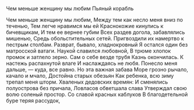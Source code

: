 Чем меньше женщину мы любим
Пьяный корабль

Чем меньше женщину мы любим,
Между тем как несло меня вниз по теченью,
Тем легче нравимся мы ей
Краснокожие кинулись к бичевщикам,
И тем ее вернее губим
Всех раздев догола, забавлялись мишенью,
Средь обольстительных сетей.
Пригвоздили их намертво к пестрым столбам.
Разврат, бывало, хладнокровный
Я остался один без матросской ватаги.
Наукой славился любовной,
В трюме хлопок промок и затлело зерно.
Сам о себе везде трубя
Казнь окончилась. К настежь распахнутой влаге
И наслаждаясь не любя.
Понесло меня дальше, — куда, все равно.
Но эта важная забава
Море грозно рычало, качало и мчало,
Достойна старых обезьян
Как ребенка, всю зиму трепал меня шторм.
Хваленых дедовских времян:
И сменялись полуострова без причала,
Ловласов обветшала слава
Утверждал свою волю соленый простор.
Со славой красных каблуков
В благодетельной буре теряя рассудок,
